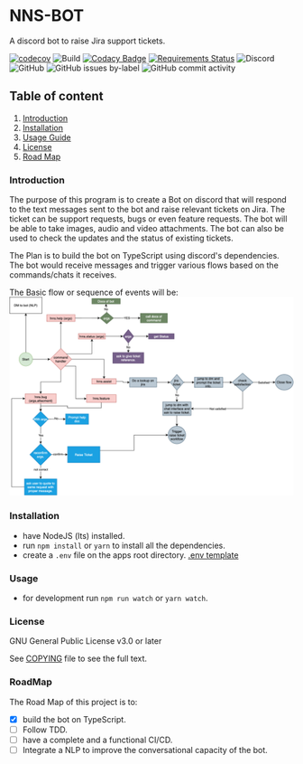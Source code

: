 # NNS-BOT

A discord bot to raise Jira support tickets.

[![codecov](https://codecov.io/gh/Keith3895/NNS-BOT/branch/master/graph/badge.svg)](https://codecov.io/gh/Keith3895/NNS-BOT) ![Build](https://github.com/Keith3895/NNS-BOT/workflows/Build/badge.svg) [![Codacy Badge](https://app.codacy.com/project/badge/Grade/85d987a4058744239a272bb3086fa6f3)](https://www.codacy.com/manual/keith30895/NNS-BOT?utm_source=github.com&amp;utm_medium=referral&amp;utm_content=Keith3895/NNS-BOT&amp;utm_campaign=Badge_Grade)
[![Requirements Status](https://requires.io/github/Keith3895/NNS-BOT/requirements.svg?branch=master)](https://requires.io/github/Keith3895/NNS-BOT/requirements/?branch=master) ![Discord](https://img.shields.io/discord/749160588663324672)
![GitHub](https://img.shields.io/github/license/Keith3895/NNS-BOT?style=plastic) ![GitHub issues by-label](https://img.shields.io/github/issues/Keith3895/NNS-BOT/bug?style=plastic) ![GitHub commit activity](https://img.shields.io/github/commit-activity/w/Keith3895/NNS-BOT?style=plastic)

## Table of content
1) [Introduction](#Introduction)
2) [Installation](#Installation)
3) [Usage Guide](#Usage)
4) [License](#License)
5) [Road Map](#RoadMap)

### Introduction

The purpose of this program is to create a Bot on discord that will respond to the text messages sent to the bot and raise relevant tickets on Jira. The ticket can be support requests, bugs or even feature requests. The bot will be able to take images, audio and video attachments. The bot can also be used to check the updates and the status of existing tickets.

The Plan is to build the bot on TypeScript using discord's dependencies. The bot would receive messages and trigger various flows based on the commands/chats it receives.

The Basic flow or sequence of events will be:
![flow](./docs/BotFlow.png)
### Installation
- have NodeJS (lts) installed.
- run ``npm install`` or ``yarn`` to install all the dependencies.
- create a ``.env`` file on the apps root directory. [.env template](./docs/.env_template)
### Usage
- for development run ``npm run watch`` or ``yarn watch``.

### License
GNU General Public License v3.0 or later

See [COPYING](./LICENSE) file to see the full text.

### RoadMap

The Road Map of this project is to:
- [x] build the bot on TypeScript.
- [ ] Follow TDD.
- [ ] have a complete and a functional CI/CD.
- [ ] Integrate a NLP to improve the conversational capacity of the bot.